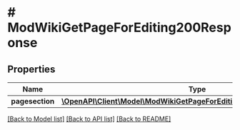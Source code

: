 # # ModWikiGetPageForEditing200Response

## Properties

Name | Type | Description | Notes
------------ | ------------- | ------------- | -------------
**pagesection** | [**\OpenAPI\Client\Model\ModWikiGetPageForEditing200ResponsePagesection**](ModWikiGetPageForEditing200ResponsePagesection.md) |  |

[[Back to Model list]](../../README.md#models) [[Back to API list]](../../README.md#endpoints) [[Back to README]](../../README.md)
